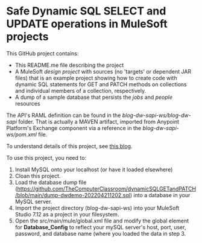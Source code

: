# Safe Dynamic SQL **SELECT** and **UPDATE** operations in MuleSoft projects

This GitHub project contains:
- This README.me file describing the project
- A MuleSoft *design project* with sources (no 'targets' or dependent JAR files) that is an example project showing how to create code with dynamic SQL statements for GET and PATCH methods on collections and individual members of a collection, respectively.
- A dump of a sample database that persists the *jobs* and *people* resources

The API's RAML definition can be found in the *blog-dw-sapi-ws/blog-dw-sapi* folder. That is actually a MAVEN artifact, imported from Anypoint Platform's Exchange component via a reference in the *blog-dw-sapi-ws/pom.xml* file.

To understand details of this project, see [this blog](URL 'www.compclass.com/blogs/dynamicSQLDataWeave').

To use this project, you need to:
1. Install MySQL onto your localhost (or have it loaded elsewhere)
2. Cloan this project.
3. Load the database dump file (https://github.com/TheComputerClassroom/dynamicSQLGETandPATCH/blob/main/dump-dwdemo-202204211202.sql) into a database in your MySQL server.
4. Import the project directory (blog-dw-sapi-ws) into your MuleSoft Studio 7.12 as a project in your filesystem.
5. Open the src/main/mule/global.xml file and modify the global element for **Database_Config** to reflect your mySQL server's host, port, user, password, and database name (where you loaded the data in step 3.
